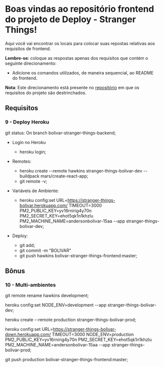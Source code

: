 # Boas vindas ao repositório frontend do projeto de Deploy - Stranger Things!

Aqui você vai encontrar os locais para colocar suas repostas relativas aos requisitos de frontend.

**Lembre-se**: coloque as respostas apenas dos requisitos que contém o seguinte direcionamento:

- Adicione os comandos utilizados, de maneira sequencial, ao README do frontend.

**Nota**: Este direcionamento está presente no [repositório](https://github.com/tryber/sd-01-project-stranger-things) em que os requisitos do projeto são destrinchados.

## Requisitos

### 9 - Deploy Heroku

git status: On branch bolivar-stranger-things-backend;

- Login no Heroku

  - heroku login;

- Remotes:

  - heroku create
    --remote hawkins
    stranger-things-bolivar-dev
    --buildpack mars/create-react-app;
  - git remote -v;

- Variáveis de Ambiente:

  - heroku config:set
    URL=https://stranger-things-bolivar.herokuapp.com/
    TIMEOUT=3000
    PM2_PUBLIC_KEY=yv16rnirig4y70n
    PM2_SECRET_KEY=ehot5qk1n1khzlu
    PM2_MACHINE_NAME=andersonbolivar-15aa
    --app stranger-things-bolivar-dev;

- Deploy:

  - git add;
  - git commit -m "BOLIVAR"
  - git push hawkins bolivar-stranger-things-frontend:master;

## Bônus

### 10 - Multi-ambientes

git remote rename hawkins development;

heroku config:set NODE_ENV=development --app stranger-things-bolivar-dev;

heroku create --remote production stranger-things-bolivar-prod;

heroku config:set URL=https://stranger-things-bolivar-down.herokuapp.com/ TIMEOUT=3000 NODE_ENV=production PM2_PUBLIC_KEY=yv16rnirig4y70n PM2_SECRET_KEY=ehot5qk1n1khzlu PM2_MACHINE_NAME=andersonbolivar-15aa --app stranger-things-bolivar-prod;

git push production bolivar-stranger-things-frontend:master;

